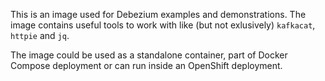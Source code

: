 This is an image used for Debezium examples and demonstrations.
The image contains useful tools to work with like (but not exlusively) `kafkacat`, `httpie` and `jq`.

The image could be used as a standalone container, part of Docker Compose deployment or can run inside an OpenShift deployment.

